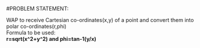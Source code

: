 #PROBLEM STATEMENT:

WAP to receive Cartesian co-ordinates(x,y) of a point and convert them into polar co-ordinates(r,phi)
      <br>Formula to be used:
                              <br>**r=sqrt(x^2+y^2) and phi=tan-1(y/x)**
